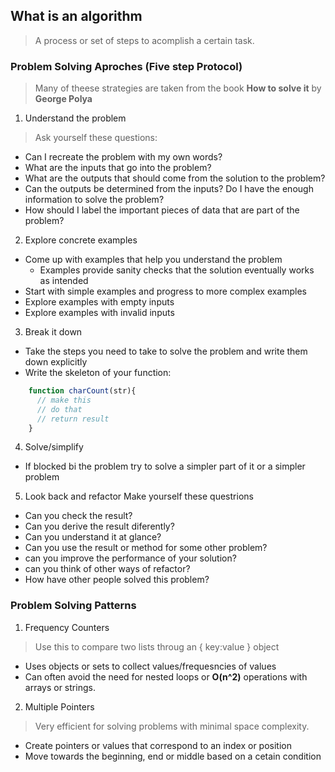 ## What is an algorithm
>A process or set of steps to acomplish a certain task.

### Problem Solving Aproches (Five step Protocol)
> Many of theese strategies are taken from the book **How to solve it** by __George Polya__

1. Understand the problem
>Ask yourself these questions:
  - Can I recreate the problem with my own words?
  - What are the inputs that go into the problem?
  - What are the outputs that should come from the solution to the problem?
  - Can the outputs be determined from the inputs? Do I have the enough information to solve the problem?
  - How should I label the important pieces of data that are part of the problem?
 
2. Explore concrete examples
  - Come up with examples that help you understand the problem
    - Examples provide sanity checks that the solution eventually works as intended
  - Start with simple examples and progress to more complex examples
  - Explore examples with empty inputs
  - Explore examples with invalid inputs

3. Break it down
  - Take the steps you need to take to solve the problem and write them down explicitly
  - Write the skeleton of your function:

  ```js 
      function charCount(str){
        // make this
        // do that
        // return result
      }
  ```

4. Solve/simplify
  - If blocked bi the problem try to solve a simpler part of it or a simpler problem

5. Look back and refactor
Make yourself these questrions
  - Can you check the result?
  - Can you derive the result diferently?
  - Can you understand it at glance?
  - Can you use the result or method for some other problem?
  - can you improve the performance of your solution?
  - can you think of other ways of refactor?
  - How have other people solved this problem?

### Problem Solving Patterns
1. Frequency Counters
> Use this to compare two lists throug an { key:value } object
  - Uses objects or sets to collect values/frequesncies of values
  - Can often avoid the need for nested loops or **O(n^2)** operations with arrays or strings.

2. Multiple Pointers
> Very efficient for solving problems with minimal space complexity.
  - Create pointers or values that correspond to an index or position
  - Move towards the beginning, end or middle based on a cetain condition
